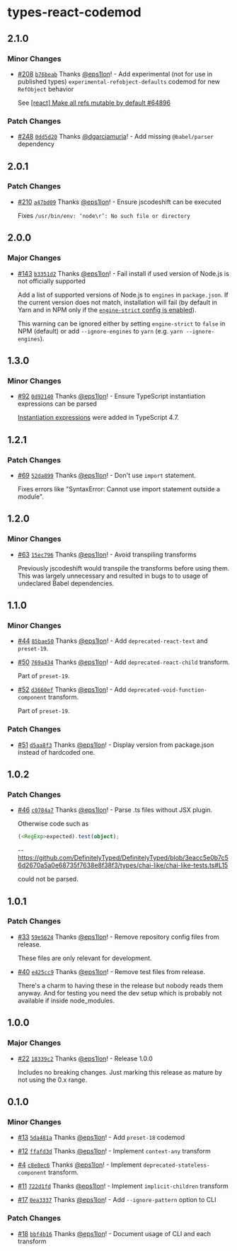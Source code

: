 # types-react-codemod

## 2.1.0

### Minor Changes

- [#208](https://github.com/eps1lon/types-react-codemod/pull/208) [`b76beab`](https://github.com/eps1lon/types-react-codemod/commit/b76beabace7314f98157c37d67aca48551bff477) Thanks [@eps1lon](https://github.com/eps1lon)! - Add experimental (not for use in published types) `experimental-refobject-defaults` codemod for new `RefObject` behavior

  See [[react] Make all refs mutable by default #64896](https://github.com/DefinitelyTyped/DefinitelyTyped/pull/64896)

### Patch Changes

- [#248](https://github.com/eps1lon/types-react-codemod/pull/248) [`0dd5d20`](https://github.com/eps1lon/types-react-codemod/commit/0dd5d20181a21cb1212875e5c4e4fab6a1486a46) Thanks [@dgarciamuria](https://github.com/dgarciamuria)! - Add missing `@babel/parser` dependency

## 2.0.1

### Patch Changes

- [#210](https://github.com/eps1lon/types-react-codemod/pull/210) [`a47bd09`](https://github.com/eps1lon/types-react-codemod/commit/a47bd09809991be0c89922dcbe6ba616a270d94e) Thanks [@eps1lon](https://github.com/eps1lon)! - Ensure jscodeshift can be executed

  Fixes `/usr/bin/env: ‘node\r’: No such file or directory`

## 2.0.0

### Major Changes

- [#143](https://github.com/eps1lon/types-react-codemod/pull/143) [`b3351d2`](https://github.com/eps1lon/types-react-codemod/commit/b3351d28cad7dade2a70bbec913582aacc7488c2) Thanks [@eps1lon](https://github.com/eps1lon)! - Fail install if used version of Node.js is not officially supported

  Add a list of supported versions of Node.js to `engines` in `package.json`.
  If the current version does not match, installation will fail (by default in Yarn and in NPM only if the [`engine-strict` config is enabled](https://docs.npmjs.com/cli/v8/using-npm/config#engine-strict)).

  This warning can be ignored either by setting `engine-strict` to `false` in NPM (default) or add `--ignore-engines` to `yarn` (e.g. `yarn --ignore-engines`).

## 1.3.0

### Minor Changes

- [#92](https://github.com/eps1lon/types-react-codemod/pull/92) [`0d92140`](https://github.com/eps1lon/types-react-codemod/commit/0d92140edabcb94e25aa4b7cef9340a7b13c110b) Thanks [@eps1lon](https://github.com/eps1lon)! - Ensure TypeScript instantiation expressions can be parsed

  [Instantiation expressions](https://devblogs.microsoft.com/typescript/announcing-typescript-4-7/#instantiation-expressions) were added in TypeScript 4.7.

## 1.2.1

### Patch Changes

- [#69](https://github.com/eps1lon/types-react-codemod/pull/69) [`52da899`](https://github.com/eps1lon/types-react-codemod/commit/52da899062db71f28656b94a0c0b08d1b6c019fd) Thanks [@eps1lon](https://github.com/eps1lon)! - Don't use `import` statement.

  Fixes errors like "SyntaxError: Cannot use import statement outside a module".

## 1.2.0

### Minor Changes

- [#63](https://github.com/eps1lon/types-react-codemod/pull/63) [`15ec796`](https://github.com/eps1lon/types-react-codemod/commit/15ec79609eae3029abeb2aa22752a74ab508af7a) Thanks [@eps1lon](https://github.com/eps1lon)! - Avoid transpiling transforms

  Previously jscodeshift would transpile the transforms before using them.
  This was largely unnecessary and resulted in bugs to to usage of undeclared Babel dependencies.

## 1.1.0

### Minor Changes

- [#44](https://github.com/eps1lon/types-react-codemod/pull/44) [`85bae50`](https://github.com/eps1lon/types-react-codemod/commit/85bae50c34a1fd5bc9245dd770ca8893eb0867d2) Thanks [@eps1lon](https://github.com/eps1lon)! - Add `deprecated-react-text` and `preset-19`.

* [#50](https://github.com/eps1lon/types-react-codemod/pull/50) [`769a434`](https://github.com/eps1lon/types-react-codemod/commit/769a434e1fa40c68846bb9a43b84d15b3ae16541) Thanks [@eps1lon](https://github.com/eps1lon)! - Add `deprecated-react-child` transform.

  Part of `preset-19`.

- [#52](https://github.com/eps1lon/types-react-codemod/pull/52) [`d3660ef`](https://github.com/eps1lon/types-react-codemod/commit/d3660ef923ca91ff527071a79bc2241559560199) Thanks [@eps1lon](https://github.com/eps1lon)! - Add `deprecated-void-function-component` transform.

  Part of `preset-19`.

### Patch Changes

- [#51](https://github.com/eps1lon/types-react-codemod/pull/51) [`d5aa8f3`](https://github.com/eps1lon/types-react-codemod/commit/d5aa8f33d502e047d7ed60a180bda08984010cec) Thanks [@eps1lon](https://github.com/eps1lon)! - Display version from package.json instead of hardcoded one.

## 1.0.2

### Patch Changes

- [#46](https://github.com/eps1lon/types-react-codemod/pull/46) [`c0784a7`](https://github.com/eps1lon/types-react-codemod/commit/c0784a7b9d76d480a4e5aaa5dcaf1313a3effe5e) Thanks [@eps1lon](https://github.com/eps1lon)! - Parse .ts files without JSX plugin.

  Otherwise code such as

  ```ts
  (<RegExp>expected).test(object);
  ```

  -- https://github.com/DefinitelyTyped/DefinitelyTyped/blob/3eacc5e0b7c56d2670a5a0e68735f7638e8f38f3/types/chai-like/chai-like-tests.ts#L15

  could not be parsed.

## 1.0.1

### Patch Changes

- [#33](https://github.com/eps1lon/types-react-codemod/pull/33) [`59e5624`](https://github.com/eps1lon/types-react-codemod/commit/59e56241e7a3f39b2e7c4983662fcb76691e265b) Thanks [@eps1lon](https://github.com/eps1lon)! - Remove repository config files from release.

  These files are only relevant for development.

* [#40](https://github.com/eps1lon/types-react-codemod/pull/40) [`e425cc9`](https://github.com/eps1lon/types-react-codemod/commit/e425cc954bb083bcde44178ce91d6064269f73a6) Thanks [@eps1lon](https://github.com/eps1lon)! - Remove test files from release.

  There's a charm to having these in the release but nobody reads them anyway.
  And for testing you need the dev setup which is probably not available if inside node_modules.

## 1.0.0

### Major Changes

- [#22](https://github.com/eps1lon/types-react-codemod/pull/22) [`18339c2`](https://github.com/eps1lon/types-react-codemod/commit/18339c20e36b4355bed924c6aa3b069317a34c1c) Thanks [@eps1lon](https://github.com/eps1lon)! - Release 1.0.0

  Includes no breaking changes.
  Just marking this release as mature by not using the 0.x range.

## 0.1.0

### Minor Changes

- [#13](https://github.com/eps1lon/types-react-codemod/pull/13) [`5da481a`](https://github.com/eps1lon/types-react-codemod/commit/5da481a4e669d12ea4f68617da4da62c5342ede5) Thanks [@eps1lon](https://github.com/eps1lon)! - Add `preset-18` codemod

* [#12](https://github.com/eps1lon/types-react-codemod/pull/12) [`ffafd3d`](https://github.com/eps1lon/types-react-codemod/commit/ffafd3dc7ba3aa21fe3f262bfc2454b00b5410ec) Thanks [@eps1lon](https://github.com/eps1lon)! - Implement `context-any` transform

- [#4](https://github.com/eps1lon/types-react-codemod/pull/4) [`c8e8ec6`](https://github.com/eps1lon/types-react-codemod/commit/c8e8ec688d95aa3ec6fafa394bc916332c546ffd) Thanks [@eps1lon](https://github.com/eps1lon)! - Implement `deprecated-stateless-component` transform.

* [#11](https://github.com/eps1lon/types-react-codemod/pull/11) [`722d1fd`](https://github.com/eps1lon/types-react-codemod/commit/722d1fd40c357bf7b044a6b77e4a9018f362520d) Thanks [@eps1lon](https://github.com/eps1lon)! - Implement `implicit-children` transform

- [#17](https://github.com/eps1lon/types-react-codemod/pull/17) [`0ea3337`](https://github.com/eps1lon/types-react-codemod/commit/0ea3337d65a04e05aaf2bbef1e202c1ee3ecae8b) Thanks [@eps1lon](https://github.com/eps1lon)! - Add `--ignore-pattern` option to CLI

### Patch Changes

- [#18](https://github.com/eps1lon/types-react-codemod/pull/18) [`bbf4b16`](https://github.com/eps1lon/types-react-codemod/commit/bbf4b1617686e40032b8ff7b9f708c0f58c7513a) Thanks [@eps1lon](https://github.com/eps1lon)! - Document usage of CLI and each transform
